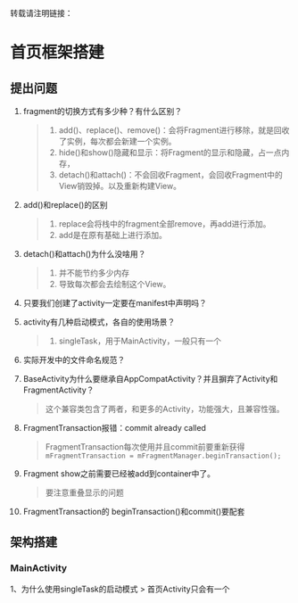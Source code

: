 转载请注明链接：

# 首页框架搭建

## 提出问题
1. fragment的切换方式有多少种？有什么区别？
    > 1. add()、replace()、remove()：会将Fragment进行移除，就是回收了实例，每次都会新建一个实例。
    > 1. hide()和show()隐藏和显示：将Fragment的显示和隐藏，占一点内存，
    > 1. detach()和attach()：不会回收Fragment，会回收Fragment中的View销毁掉。以及重新构建View。

1. add()和replace()的区别
    > 1. replace会将栈中的fragment全部remove，再add进行添加。
    > 1. add是在原有基础上进行添加。

1. detach()和attach()为什么没啥用？
    > 1. 并不能节约多少内存
    > 1. 导致每次都会去绘制这个View。

1. 只要我们创建了activity一定要在manifest中声明吗？
1. activity有几种启动模式，各自的使用场景？
    > 1. singleTask，用于MainActivity，一般只有一个
1. 实际开发中的文件命名规范？
1. BaseActivity为什么要继承自AppCompatActivity？并且摒弃了Activity和FragmentActivity？
    > 这个兼容类包含了两者，和更多的Activity，功能强大，且兼容性强。

1. FragmentTransaction报错：commit already called
    > FragmentTransaction每次使用并且commit前要重新获得`mFragmentTransaction = mFragmentManager.beginTransaction();`

1. Fragment show之前需要已经被add到container中了。
    > 要注意重叠显示的问题
1. FragmentTransaction的 beginTransaction()和commit()要配套

## 架构搭建

### MainActivity
1、为什么使用singleTask的启动模式
    > 首页Activity只会有一个
